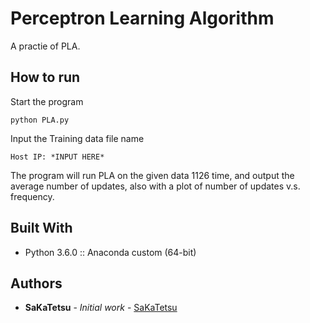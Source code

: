 # Perceptron Learning Algorithm
A practie of PLA.

## How to run

Start the program
```
python PLA.py
```

Input the Training data file name
```
Host IP: *INPUT HERE*
```

The program will run PLA on the given data 1126 time, 
and output the average number of updates, 
also with a plot of number of updates v.s. frequency.

## Built With

* Python 3.6.0 :: Anaconda custom (64-bit)

## Authors

* **SaKaTetsu** - *Initial work* - [SaKaTetsu](https://github.com/SaKaTetsu)
